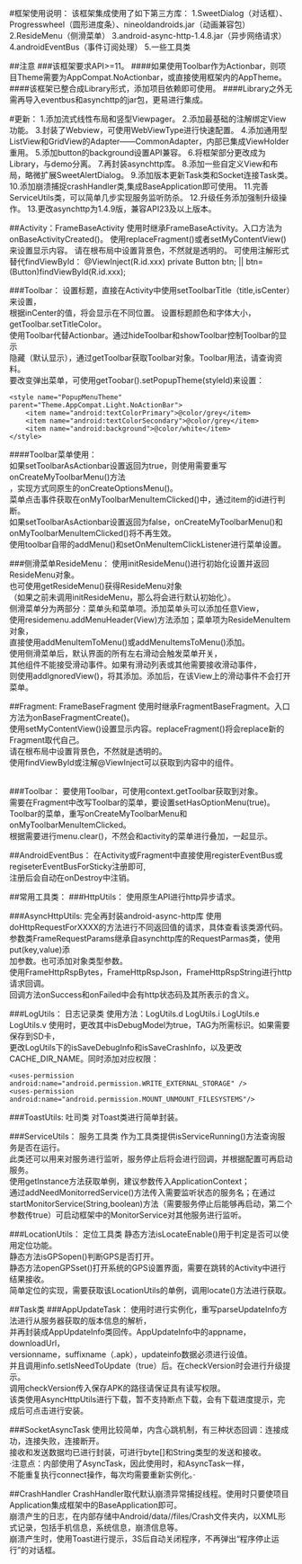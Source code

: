 #框架使用说明：
	该框架集成使用了如下第三方库：
	1.SweetDialog（对话框）、Progresswheel（圆形进度条）、nineoldandroids.jar（动画兼容包）
	2.ResideMenu（侧滑菜单）
	3.android-async-http-1.4.8.jar（异步网络请求）
	4.androidEventBus（事件订阅处理）
	5.一些工具类

##注意
###该框架要求API>=11。
####如果使用Toolbar作为Actionbar，则项目Theme需要为AppCompat.NoActionbar，或直接使用框架内的AppTheme。
####该框架已整合成Library形式，添加项目依赖即可使用。
####Library之外无需再导入eventbus和asynchttp的jar包，更易进行集成。
	
#更新：
	1.添加流式线性布局和竖型Viewpager。
	2.添加最基础的注解绑定View功能。
	3.封装了Webview，可使用WebViewType进行快速配置。
	4.添加通用型ListView和GridView的Adapter——CommonAdapter，内部已集成ViewHolder重用。
	5.添加button的background设置API兼容。
	6.将框架部分更改成为Library，与demo分离。
	7.再封装asynchttp库。
	8.添加一些自定义View和布局，略微扩展SweetAlertDialog。
	9.添加版本更新Task类和Socket连接Task类。
	10.添加崩溃捕捉crashHandler类,集成BaseApplication即可使用。
	11.完善ServiceUtils类，可以简单几步实现服务监听防杀。
	12.升级任务添加强制升级操作。
	13.更改asynchttp为1.4.9版，兼容API23及以上版本。
	
##Activity：FrameBaseActivity
	使用时继承FrameBaseActivity。入口方法为onBaseActivityCreated()。
	使用replaceFragment()或者setMyContentView()来设置显示内容。
	请在根布局中设置背景色，不然就是透明的。
	可使用注解形式替代findViewById：
			@ViewInject(R.id.xxx)
			private Button btn;
					||
			btn=(Button)findViewById(R.id.xxx);
	
###Toolbar：
设置标题，直接在Activity中使用setToolbarTitle（title,isCenter）来设置，<br>根据inCenter的值，将会显示在不同位置。
设置标题颜色和字体大小，getToolbar.setTitleColor。<br>
使用Toolbar代替Actionbar。通过hideToolbar和showToolbar控制Toolbar的显示<br>隐藏（默认显示），通过getToolbar获取Toolbar对象。Toolbar用法，请查询资料。<br>
要改变弹出菜单，可使用getToobar().setPopupTheme(styleId)来设置：<br>
```
<style name="PopupMenuTheme" parent="Theme.AppCompat.Light.NoActionBar">
	<item name="android:textColorPrimary">@color/grey</item>
	<item name="android:textColorSecondary">@color/grey</item>
	<item name="android:background">@color/white</item>
</style>
```
####Toolbar菜单使用：<br>
如果setToolbarAsActionbar设置返回为true，则使用需要重写onCreateMyToolbarMenu()方法<br>，实现方式同原生的onCreateOptionsMenu()。<br>
菜单点击事件获取在onMyToolbarMenuItemClicked()中，通过item的id进行判断。<br>
如果setToolbarAsActionbar设置返回为false，onCreateMyToolbarMenu()和<br>onMyToolbarMenuItemClicked()将不再生效。<br>
使用toolbar自带的addMenu()和setOnMenuItemClickListener进行菜单设置。<br>
		
###侧滑菜单ResideMenu：
使用initResideMenu()进行初始化设置并返回ResideMenu对象。<br>也可使用getResideMenu()获得ResideMenu对象<br>（如果之前未调用initResideMenu，那么将会进行默认初始化）。<br>
侧滑菜单分为两部分：菜单头和菜单项。添加菜单头可以添加任意View，<br>使用residemenu.addMenuHeader(View)方法添加；菜单项为ResideMenuItem对象，<br>直接使用addMenuItemToMenu()或addMenuItemsToMenu()添加。<br>
使用侧滑菜单后，默认界面的所有左右滑动会触发菜单开关，<br>其他组件不能接受滑动事件。如果有滑动列表或其他需要接收滑动事件，<br>则使用addIgnoredView()，将其添加。添加后，在该View上的滑动事件不会打开菜单。<br>
		
##Fragment: FrameBaseFragment
使用时继承FragmentBaseFragment。入口方法为onBaseFragmentCreate()。<br>
使用setMyContentView()设置显示内容。replaceFragment()将会replace新的Fragment取代自己。<br>
请在根布局中设置背景色，不然就是透明的。<br>
使用findViewById或注解@ViewInject可以获取到内容中的组件。<br>
<br>

###Toolbar：
要使用Toolbar，可使用context.getToolbar获取到对象。<br>
需要在Fragment中改写Toolbar的菜单，要设置setHasOptionMenu(true)。<br>
Toolbar的菜单，重写onCreateMyToolbarMenu和onMyToolbarMenuItemClicked。<br>根据需要进行menu.clear()，不然会和activity的菜单进行叠加，一起显示。<br>
		
##AndroidEventBus：
在Activity或Fragment中直接使用registerEventBus或regiseterEventBusForSticky注册即可,<br>注册后会自动在onDestroy中注销。

##常用工具类：
###HttpUtils： 使用原生API进行http异步请求。
	
###AsyncHttpUtils:	完全再封装android-async-http库
使用doHttpRequestForXXXX的方法进行不同返回值的请求，具体查看该类源代码。<br>
参数类FrameRequestParams继承自asynchttp库的RequestParmas类，使用put(key,value)添<br>加参数。也可添加对象类型参数。<br>
使用FrameHttpRspBytes，FrameHttpRspJson，FrameHttpRspString进行http请求回调。<br>
回调方法onSuccess和onFailed中会有http状态码及其所表示的含义。<br>
		
###LogUtils：	日志记录类
使用方法：LogUtils.d	LogUtils.i	LogUtils.e	LogUtils.v
使用时，更改其中isDebugModel为true，TAG为所需标识。如果需要保存到SD卡，<br>更改LogUtils下的isSaveDebugInfo和isSaveCrashInfo，以及更改CACHE_DIR_NAME。同时添加对应权限：
```
<uses-permission android:name="android.permission.WRITE_EXTERNAL_STORAGE" />
<uses-permission android:name="android.permission.MOUNT_UNMOUNT_FILESYSTEMS"/>
```
###ToastUtils:	吐司类
对Toast类进行简单封装。

###ServiceUtils：  服务工具类
作为工具类提供isServiceRunning()方法查询服务是否在运行。<br>
此类还可以用来对服务进行监听，服务停止后将会进行回调，并根据配置可再启动服务。<br>
	使用getInstance方法获取单例，建议参数传入ApplicationContext；<br>
	通过addNeedMonitorredService()方法传入需要监听状态的服务名；在通过startMonitorService(String,boolean)方法（需要服务停止后能够再启动，第二个参数传true）可启动框架中的MonitorService对其他服务进行监听。
	
###LocationUtils：	定位工具类
静态方法isLocateEnable()用于判定是否可以使用定位功能。<br>
静态方法isGPSopen()判断GPS是否打开。<br>
静态方法openGPSset()打开系统的GPS设置界面，需要在跳转的Activity中进行结果接收。<br>
简单定位的实现，需要获取该LocationUtils的单例，调用locate()方法进行获取。<br>

##Task类
###AppUpdateTask：
使用时进行实例化，重写parseUpdateInfo方法进行从服务器获取的版本信息的解析，<br>并再封装成AppUpdateInfo类回传。AppUpdateInfo中的appname，downloadUrl，<br>versionname，suffixname（.apk），updateinfo数据必须进行设值。<br>并且调用info.setIsNeedToUpdate（true）后。在checkVersion时会进行升级提示。<br>调用checkVersion传入保存APK的路径请保证具有读写权限。<br>该类使用AsyncHttpUtils进行下载，暂不支持断点下载，会有下载进度提示，完成后可点击进行安装。

###SocketAsyncTask
使用比较简单，内含心跳机制，有三种状态回调：连接成功，连接失败，连接断开。<br>接收和发送数据均已进行封装，可进行byte[]和String类型的发送和接收。<br>·注意点：内部使用了AsyncTask，因此使用时，和AsyncTask一样，<br>不能重复执行connect操作，每次均需要重新实例化。·

##CrashHandler
CrashHandler取代默认崩溃异常捕捉线程。使用时只要使项目Application集成框架中的BaseApplication即可。<br>
崩溃产生的日志，在内部存储中Android/data/<package-name>/files/Crash文件夹内，以XML形式记录，包括手机信息，系统信息，崩溃信息等。<br>
崩溃产生时，使用Toast进行提示，3S后自动关闭程序，不再弹出“程序停止运行”的对话框。
